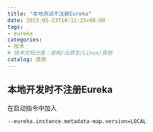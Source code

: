 ```yaml
---
title: "本地测试不注册Eureka"
date: 2023-05-23T10:11:25+08:00
tags:
- eureka
categories:
- 技术
# 技术文档分类：架构/云原生/Linux/其他
catalog: 其他
---
```


## 本地开发时不注册Eureka

在启动指令中加入

```
--eureka.instance.metadata-map.version=LOCAL
```

